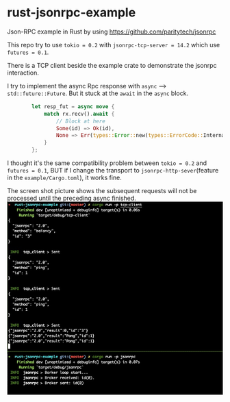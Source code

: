 # rust-jsonrpc-example
Json-RPC example in Rust by using https://github.com/paritytech/jsonrpc

This repo try to use `tokio = 0.2` with `jsonrpc-tcp-server = 14.2` which use `futures = 0.1`.

There is a TCP client beside the example crate to demonstrate the jsonrpc interaction.

I try to implement the async Rpc response with `async` --> `std::future::Future`. But it stuck at the `await` in the `async` block.

```rust
        let resp_fut = async move {
            match rx.recv().await {
                // Block at here
                Some(id) => Ok(id),
                None => Err(types::Error::new(types::ErrorCode::InternalError)),
            }
        };
```

I thought it's the same compatibility problem between `tokio = 0.2` and `futures = 0.1`, BUT if I change the transport to `jsonrpc-http-sever`(feature in the `example/Cargo.toml`), it works fine.

The screen shot picture shows the subsequent requests will not be processed until the preceding async finished.
![Screenshot](https://github.com/unpluggedcoder/rust-jsonrpc-example/blob/master/screenshot.jpg)
